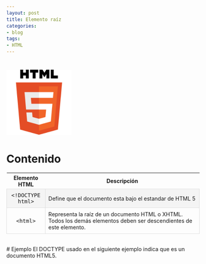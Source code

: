 ```yaml
---
layout: post
title: Elemento raíz
categories:
- blog
tags:
- HTML
---
```



<!-- Estilo CSS del post-->
<style>
table {
    border-collapse: collapse;
    width: 100%;
}

td {
    border: 1px solid #dddddd;
    text-align: left;
    padding: 8px;
}

th {
    text-align: center;
}
tr:nth-child(even) {
    background-color: rgba(238, 238, 238, 0.57);
}

td:first-child {
  width: 20%;
  text-align: center;
  font-family: 'Inconsolata', monospace;
}

table h1 {
  font-size: 2em;
  font-weight: normal;
  color: #000;
}

h2 {
  font-size: 1.5em;
  font-weight: normal;
}

h3 {
  font-size: 1.17em;
  font-weight: normal;
}

h4 {
  font-size: 1.00em;
  font-weight: normal;
}

h5 {
  font-size: 0.83em;
  font-weight: normal;
}

h6 {
  font-size: 0.67em;
  font-weight: normal;
}
</style>

<!-- Imagen Markdown -->
# <img src="./../static/HTML5.png" alt="Drawing" style="width: 170px;"/>

<!-- Contenido post -->
# Contenido

<table>
  <tr>
    <th>Elemento HTML</th>
    <th>Descripción</th>
  </tr>
  <tr>
    <td>&lt;!DOCTYPE html&gt;</td>
    <td>Define que el documento esta bajo el estandar de HTML 5</td>
  </tr>
    <tr>
    <td>&lt;html&gt;</td>
    <td>Representa la raíz de un documento HTML o XHTML. Todos los demás elementos deben ser descendientes de este elemento.</td>
  </tr>
</table>

<br/>
<!-- Ejemplo -->
# Ejemplo
El DOCTYPE usado en el siguiente ejemplo indica que es un documento HTML5.

 <script markdown='1' src="https://gist.github.com/gcpmendez/4ae1c7c7c01ef7df1f251652f7028fb5.js"></script>